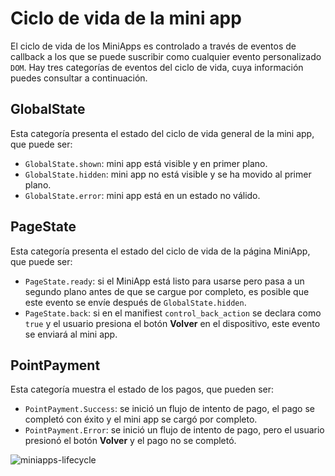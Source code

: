 # Ciclo de vida de la mini app

El ciclo de vida de los MiniApps es controlado a través de eventos de callback a los que se puede suscribir como cualquier evento personalizado `DOM`. Hay tres categorías de eventos del ciclo de vida, cuya información puedes consultar a continuación.

## GlobalState

Esta categoría presenta el estado del ciclo de vida general de la mini app, que puede ser:

* `GlobalState.shown`: mini app está visible y en primer plano.
* `GlobalState.hidden`: mini app no ​​está visible y se ha movido al primer plano.
* `GlobalState.error`: mini app está en un estado no válido.

## PageState

Esta categoría presenta el estado del ciclo de vida de la página MiniApp, que puede ser:

* `PageState.ready`: si el MiniApp está listo para usarse pero pasa a un segundo plano antes de que se cargue por completo, es posible que este evento se envíe después de `GlobalState.hidden`.
* `PageState.back`: si en el manifiest `control_back_action` se declara como `true` y el usuario presiona el botón **Volver** en el dispositivo, este evento se enviará al mini app.

## PointPayment

Esta categoría muestra el estado de los pagos, que pueden ser:

* `PointPayment.Success`: se inició un flujo de intento de pago, el pago se completó con éxito y el mini app se cargó por completo.
* `PointPayment.Error`: se inició un flujo de intento de pago, pero el usuario presionó el botón **Volver** y el pago no se completó.

![miniapps-lifecycle](/mini-apps/miniapps-lifecycle-es.png)